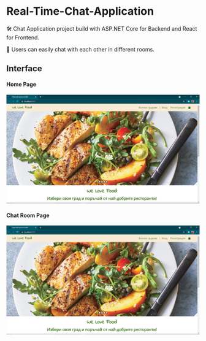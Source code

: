 # Real-Time-Chat-Application

🛠️ Chat Application project build with ASP.NET Core for Backend and React for Frontend.

💬 Users can easily chat with each other in different rooms.

## Interface

#### Home Page
![Image of Yaktocat](https://github.com/dbegogow/We-Love-Food/blob/main/Images/home.png)

#### Chat Room Page
![Image of Yaktocat](https://github.com/dbegogow/We-Love-Food/blob/main/Images/home.png)